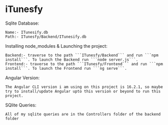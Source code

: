 # iTunesfy

Sqlite Database:

    Name:- ITunesify.db
    Path:- ITunesfy/Backend/ITunesify.db

Installing node_modules & Launching the project:

    Backend:- traverse to the path ```ITunesfy/Backend``` and run ```npm install```. To launch the Backend run ```node server.js```.
    Frontend:- traverse to the path ```ITunesfy/Frontend``` and run ```npm install```. To launch the Frontend run ```ng serve```.

Angular Version:

    The Angular CLI version i am using on this project is 16.2.1, so maybe try to install/update Angular upto this version or beyond to run this project.

SQlite Queries:

    All of my sqlite queries are in the Controllers folder of the backend folder




